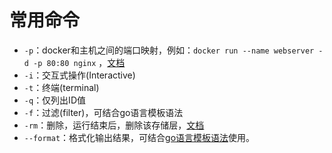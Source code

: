 # 常用命令

- `-p`：docker和主机之间的端口映射，例如：`docker run --name webserver -d -p 80:80 nginx` ，[文档](https://docs.docker.com/engine/reference/run/#expose-incoming-ports)
- `-i`：交互式操作(Interactive)
- `-t`：终端(terminal)
- `-q`：仅列出ID值
- `-f`：过滤(filter)，可结合go语言模板语法
- `-rm`：删除，运行结束后，删除该存储层，[文档](https://docs.docker.com/engine/reference/run/#clean-up---rm)
- `--format`：格式化输出结果，可结合[go语言模板语法](https://gohugo.io/templates/introduction/)使用。